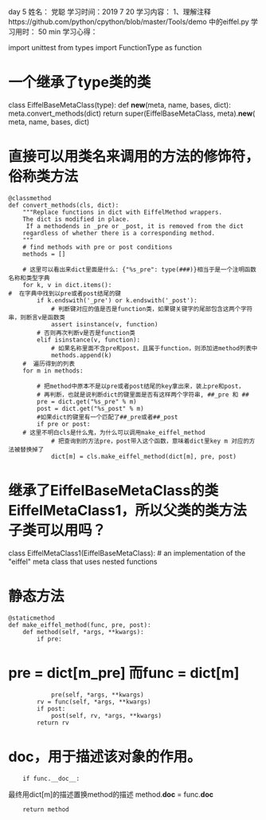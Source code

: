 day 5
姓名： 党聪
学习时间：2019 7 20
学习内容： 
1、理解注释https://github.com/python/cpython/blob/master/Tools/demo 中的eiffel.py
学习用时： 50 min
学习心得：

import unittest
from types import FunctionType as function
# 一个继承了type类的类
class EiffelBaseMetaClass(type):
    def __new__(meta, name, bases, dict):
        meta.convert_methods(dict)
        return super(EiffelBaseMetaClass, meta).__new__(
            meta, name, bases, dict)

# 直接可以用类名来调用的方法的修饰符，俗称类方法
    @classmethod
    def convert_methods(cls, dict):
        """Replace functions in dict with EiffelMethod wrappers.
        The dict is modified in place.
         If a methodends in _pre or _post, it is removed from the dict
        regardless of whether there is a corresponding method.
        """
        # find methods with pre or post conditions
        methods = []

        # 这里可以看出来dict里面是什么: {"%s_pre": type(###)}相当于是一个注明函数名称和类型字典
        for k, v in dict.items():
    #  在字典中找到以pre或者post结尾的键
            if k.endswith('_pre') or k.endswith('_post'):
                # 判断键对应的值是否是function类，如果键关键字的尾部包含这两个字符串，则断言v是函数类
                assert isinstance(v, function)
            # 否则再次判断v是否是function类    
            elif isinstance(v, function):
                # 如果名称里面不含pre和post，且属于function，则添加进method列表中
                methods.append(k)
        #  遍历得到的列表       
        for m in methods:
            
            # 把method中原本不是以pre或者post结尾的key拿出来，装上pre和post，
            # 再判断，也就是说判断dict的键里面是否有这样两个字符串, ##_pre 和 ##
            pre = dict.get("%s_pre" % m)
            post = dict.get("%s_post" % m)
            #如果dict的键里有一个匹配了##_pre或者##_post 
            if pre or post:
        # 这里不明白cls是什么鬼，为什么可以调用make_eiffel_method
                # 把查询到的方法pre，post带入这个函数，意味着dict里key m 对应的方法被替换掉了
                dict[m] = cls.make_eiffel_method(dict[m], pre, post)
 
# 继承了EiffelBaseMetaClass的类 EiffelMetaClass1，所以父类的类方法子类可以用吗？
class EiffelMetaClass1(EiffelBaseMetaClass):
    # an implementation of the "eiffel" meta class that uses nested functions
# 静态方法
    @staticmethod
    def make_eiffel_method(func, pre, post):
        def method(self, *args, **kwargs):
            if pre:
# pre = dict[m_pre] 而func = dict[m]
                pre(self, *args, **kwargs)
            rv = func(self, *args, **kwargs)
            if post:
                post(self, rv, *args, **kwargs)
            return rv
# __doc__，用于描述该对象的作用。
        if func.__doc__:
最终用dict[m]的描述置换method的描述
            method.__doc__ = func.__doc__

        return method
